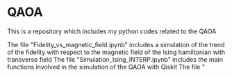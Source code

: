 # QAOA
This is a repository which includes my python codes related to the QAOA

The file "Fidelity_vs_magnetic_field.ipynb" includes a simulation of the trend of the fidelity with respect to the magnetic field of the Ising hamiltonian with transverse field
The file "Simulation_Ising_INTERP.ipynb" includes the main functions involved in the simulation of the QAOA with Qiskit 
The file "
